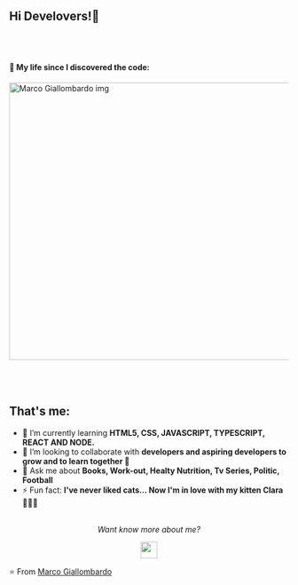 ## Hi Develovers!👋
 </br></br>
#### 🤯 My life since I discovered the code:
<img align="center"  src="https://miro.medium.com/v2/resize:fit:1100/1*sUI4nkPfH0wevBQMb29cnQ.jpeg" alt="Marco Giallombardo img" width="1200" height="500"/> &nbsp; &nbsp; &nbsp;&nbsp; &nbsp; &nbsp;
</br></br></br>
## That's me:</br>
- 🌱 I’m currently learning **HTML5, CSS, JAVASCRIPT, TYPESCRIPT, REACT AND NODE.**
- 👯 I’m looking to collaborate with **developers and aspiring developers to grow and to learn together 💪**
- 💬 Ask me about **Books, Work-out, Healty Nutrition, Tv Series, Politic, Football**
- ⚡ Fun fact: **I've never liked cats... Now I'm in love with my kitten Clara 🤦🏻‍♂️**
</br></br>
<p align="center">
  <i>Want know more about me?</i> <br>
  
  <p align="center">
  <a href="https://www.linkedin.com/in/marco-giallombardo/" alt="Linkedin"><img src="https://github.com/nitish-awasthi/nitish-awasthi/blob/master/174857.png" height="30" width="30"></a>
 
  </p>

⭐️ From [Marco Giallombardo](https://github.com/Mrcgllmbrd)
